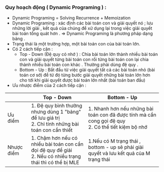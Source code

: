 ### Quy hoạch động ( Dynamic Programing ) :
* Dynamic Programing = Solving Recurrence + Memoization
* Dynamic Programing : xác định các bài toán con và giải quyết nó ; lưu những lời giải , kết quả của chúng để xử dụng lại trong việc giải quyết bài toán tổng quát hơn . 
    => Dynamic Programing là phương pháp dạng bảng .
* Trạng thái là một trường hợp, một bài toán con của bài toán lớn.
* Có 2 cách tiếp cận :
    * Top - Down (Đệ quy có nhớ ) : Chia bài toán lớn thành nhiều bài toán con và giải quyết từng bài toán con rồi từng bài toán con lại chia thành nhiều bài toán con khác . Thường phải dùng đệ quy .
    * Bottom - Up : Bắt đầu từ việc giải quyết tất cả các bài toán nhỏ (bài toán cơ sở) để từ đó từng bước giải quyết những bài toán lớn hơn cho tới khi giải quyết được bài toán lớn nhất (bài toán ban đầu)
 * Ưu nhược điểm của 2 cách tiếp cận : </br>

|     |Top - Down|Bottom - Up |
| --- | --- | --- |
| Ưu điểm | 1. Đệ quy bình thường nhưng dùng 1 "bảng" để lưu giá trị </br> 2. Chỉ tính những bài toán con cần thiết | 1. Nhanh hơn nếu những bài toán con đã được tính mà cần cong gọi đệ quy </br> 2. Có thể tiết kiệm bộ nhớ |
|Nhược điểm|1. Chậm hơn nếu có nhiều bài toán con cần đọi đệ quy để giải </br> 2. Nếu có nhiều trạng thái thì có thể bị MLE | 1.Nếu có M trạng thái , bottom - up sẽ phải giải quyết và lưu kết quả của M trạng thái |


